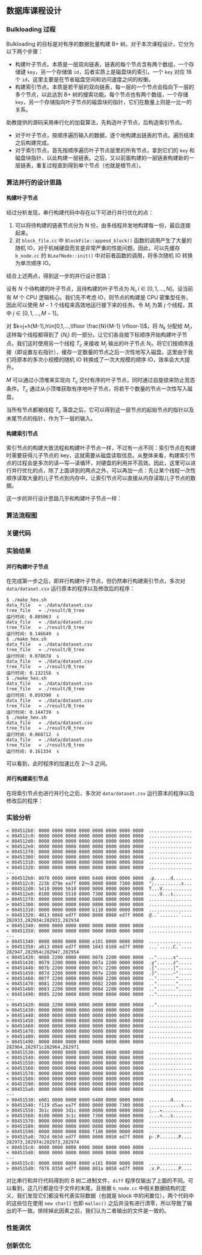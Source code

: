 ## 数据库课程设计

### Bulkloading 过程

Bulkloading 的目标是对有序的数据批量构建 B+ 树。对于本次课程设计，它分为以下两个步骤：

* 构建叶子节点。本质是一层双向链表，链表的每个节点含有两个数组，一个存储键 `key`，另一个存储值 `id`，后者实质上是磁盘块的索引。一个 `key` 对应 16 个 `id`，这里主要是在节省磁盘空间和访问速度之间的权衡。
* 构建索引节点。本质是若干层的双向链表，每一层的一个节点会指向下一层的多个节点，以此达到 B+ 树的搜索功能。每个节点也有两个数组，一个存储 `key`，另一个存储指向叶子节点的磁盘块的指针，它们在数量上则是一比一的关系。

助教提供的源码采用串行化的加载算法，先构造叶子节点，后构造索引节点。

* 对于叶子节点，按顺序遍历输入的数据，逐个地构建出链表的节点。遍历结束之后构建完成。
* 对于索引节点，首先按顺序遍历叶子节点层里的所有节点，拿到它们的 `key` 和磁盘块指针，以此构建一层链表。之后，又以前面构建的一层链表构建新的一层链表，重复过程直到得到单个节点（也就是根节点）。

### 算法并行的设计思路

#### 构建叶子节点

经过分析发现，串行构建代码中存在以下可进行并行优化的点：

1. 可以将待构建的链表节点分为 N 份，由多线程并发地构建每一份，最后连接起来。
2. 对 `block_file.cc` 中 `BlockFile::append_block()` 函数的调用产生了大量的随机 IO，对于机械硬盘而言是非常严重的性能问题。因此，可以先缓存 `b_node.cc` 的 `BLeafNode::init()` 中对前者函数的调用，将多次随机 IO 转换为单次顺序 IO。

结合上述两点，得到这一步的并行设计思路：

设有 $N$ 个待构建的叶子节点，且待构建的叶子节点为 $N_i,i\in[0, 1, ..., N]$。设当前有 $M$ 个 CPU 逻辑核心。我们先不考虑 IO，则节点的构建是 CPU 密集型任务，因此可以使用 $M-1$ 个线程来高效地运行接下来的任务。令 $M_j$ 为第 $j$ 个线程，其中 $j\in [0, 1, ..., M-1]$。

对 $k=j+h(M-1),h\in[0,1,...,\lfloor \frac{N}{M-1} \rfloor-1]$，将 $N_k$ 分配给 $M_j$，这样每个线程都得到了 $\{N_i\}$ 的一部分。让它们各自按下标顺序开始构建叶子节点。我们这时使用另一个线程 $T_c$ 来接收 $M_j$ 输出的叶子节点 $N_i$，将它们按顺序连接（即设置左右指针），缓存一定数量的节点之后一次性地写入磁盘。这里由于我们将原本的多次小规模的随机 IO 转换成了一次大规模的顺序 IO，效率会大大提升。

$M$ 可以通过小顶堆来实现向 $T_c$ 交付有序的叶子节点，同时通过自旋锁来防止竞态条件。$T_c$ 通过从小顶堆获取有序地叶子节点，将若干个数量的节点一次性写入磁盘。

当所有节点都被线程 $T_c$ 落盘之后，它可以得到这一层节点的起始节点的指针以及末尾节点的指针，作为下一层的输入。

#### 构建索引节点

索引节点的构建大致流程和构建叶子节点一样，不过有一点不同：索引节点在构建时需要获得儿子节点的 key，这就需要从磁盘读取信息。从整体来看，构建索引节点的过程会是多次的读—写—读循环，对硬盘的利用并不高效。因此，这里可以进行并行优化的点，除了上面讲到的两点之外，可以再加一点：先让某个线程一次性顺序读取大量的儿子节点到内存中，让索引节点可以直接从内存读取儿子节点的数据。

这一步的并行设计思路几乎和构建叶子节点一样：

### 算法流程图

### 关键代码

### 实验结果

#### 并行构建叶子节点

在完成第一步之后，即并行构建叶子节点，但仍然串行构建索引节点，多次对 `data/dataset.csv` 运行原本的程序以及修改后的程序：

```
$ ./make_hex.sh
data_file   = ./data/dataset.csv
tree_file   = ./result/B_tree
运行时间: 0.085063  s
data_file   = ./data/dataset.csv
tree_file   = ./result/B_tree
运行时间: 0.146649  s
$ ./make_hex.sh
data_file   = ./data/dataset.csv
tree_file   = ./result/B_tree
运行时间: 0.078678  s
data_file   = ./data/dataset.csv
tree_file   = ./result/B_tree
运行时间: 0.132158  s
$ ./make_hex.sh
data_file   = ./data/dataset.csv
tree_file   = ./result/B_tree
运行时间: 0.059390  s
data_file   = ./data/dataset.csv
tree_file   = ./result/B_tree
运行时间: 0.144739  s
$ ./make_hex.sh
data_file   = ./data/dataset.csv
tree_file   = ./result/B_tree
运行时间: 0.068712  s
data_file   = ./data/dataset.csv
tree_file   = ./result/B_tree
运行时间: 0.161334  s
```

可以看到，此时程序的加速比在 2～3 之间。

#### 并行构建索引节点

在将索引节点也进行并行化之后，多次对 `data/dataset.csv` 运行原本的程序以及修改后的程序：



### 实验分析

```
< 004512b0: 0000 0000 0000 0000 0000 0000 0000 0000  ................
< 004512c0: 0000 0000 0000 0000 0000 0000 0000 0000  ................
< 004512d0: 0000 0000 0000 0000 0000 0000 0000 0000  ................
< 004512e0: 0000 0000 0000 0000 0000 0000 0000 0000  ................
< 004512f0: 0000 0000 0000 0000 0000 0000 0000 0000  ................
< 00451300: 0000 0000 0000 0000 0000 0000 0000 0000  ................
< 00451310: 0000 0000 0000 0000 0000 0000 0000 0000  ................
< 00451320: 0000 0000 0000 0000 0000 0000 0000 0000  ................
---
> 004512b0: 8070 0000 0000 0000 6400 0000 0000 0000  .p......d.......
> 004512c0: 223b d79e ea7f 0000 0000 0000 7300 0000  ";..........s...
> 004512d0: 5410 0000 5610 0000 0000 0000 0000 0000  T...V...........
> 004512e0: 0100 0000 5510 0000 7300 0000 0000 0000  ....U...s.......
> 004512f0: 0000 0000 0000 0000 0800 0000 0000 0000  ................
> 00451300: 0000 0000 0000 0000 0800 0000 0000 0000  ................
> 00451310: 0000 0000 0000 0000 b110 0000 0000 0000  ................
> 00451320: 4013 0060 ed7f 0000 8000 0060 ed7f 0000  @..`.......`....
282933,282934c282933,282934
< 00451340: 0000 0000 0000 0000 0000 0000 0000 0000  ................
< 00451350: 0000 0000 0000 0000 0000 0000 0000 0000  ................
---
> 00451340: 0000 0000 0000 0000 e101 0000 0000 0000  ................
> 00451350: a013 0060 ed7f 0000 1043 0160 ed7f 0000  ...`.....C.`....
282947,282954c282947,282954
< 00451420: 0088 2200 0000 0000 0078 2200 0000 0000  .."......x".....
< 00451430: 0079 2200 0000 0000 007a 2200 0000 0000  .y"......z".....
< 00451440: 007b 2200 0000 0000 007c 2200 0000 0000  .{"......|".....
< 00451450: 007d 2200 0000 0000 007e 2200 0000 0000  .}"......~".....
< 00451460: 007f 2200 0000 0000 0080 2200 0000 0000  ..".......".....
< 00451470: 0081 2200 0000 0000 0082 2200 0000 0000  ..".......".....
< 00451480: 0083 2200 0000 0000 0084 2200 0000 0000  ..".......".....
< 00451490: 0085 2200 0000 0000 0000 0000 0000 0000  ..".............
---
> 00451420: 0088 2200 0000 0000 0000 0000 0000 0000  ..".............
> 00451430: 0000 0000 0000 0000 0000 0000 0000 0000  ................
> 00451440: 0000 0000 0000 0000 0000 0000 0000 0000  ................
> 00451450: 0000 0000 0000 0000 0000 0000 0000 0000  ................
> 00451460: 0000 0000 0000 0000 0000 0000 0000 0000  ................
> 00451470: 0000 0000 0000 0000 0000 0000 0000 0000  ................
> 00451480: 0000 0000 0000 0000 0000 0000 0000 0000  ................
> 00451490: 0000 0000 0000 0000 0000 0000 0000 0000  ................
282964,282971c282964,282971
< 00451530: 0000 0000 0000 0000 0000 0000 0000 0000  ................
< 00451540: 0000 0000 0000 0000 0000 0000 0000 0000  ................
< 00451550: 0000 0000 0000 0000 0000 0000 0000 0000  ................
< 00451560: 0000 0000 0000 0000 0000 0000 0000 0000  ................
< 00451570: 0000 0000 0000 0000 0000 0000 0000 0000  ................
< 00451580: 0000 0000 0000 0000 0000 0000 0000 0000  ................
< 00451590: 0000 0000 0000 0000 0000 0000 0000 0000  ................
< 004515a0: 0000 0000 0000 0000 0000 0000 0000 0000  ................
---
> 00451530: e001 0000 0000 0000 6400 0000 0000 0000  ........d.......
> 00451540: f119 d5ae ea7f 0000 0000 0000 7300 0000  ............s...
> 00451550: 3b1c 0000 3d1c 0000 0000 0000 0000 0000  ;...=...........
> 00451560: 0100 0000 3c1c 0000 7300 0000 0000 0000  ....<...s.......
> 00451570: 0000 0000 0000 0000 0800 0000 0000 0000  ................
> 00451580: 0000 0000 0000 0000 0800 0000 0000 0000  ................
> 00451590: 0000 0000 0000 0000 f106 0000 0000 0000  ................
> 004515a0: 702d 0650 ed7f 0000 8000 0050 ed7f 0000  p-.P.......P....
282973,282974c282973,282974
< 004515c0: 0000 0000 0000 0000 0000 0000 0000 0000  ................
< 004515d0: 0000 0000 0000 0000 0000 0000 0000 0000  ................
---
> 004515c0: 0000 0000 0000 0000 e101 0000 0000 0000  ................
> 004515d0: f076 0350 ed7f 0000 801a 0050 ed7f 0000  .v.P.......P....
```

对比串行和并行代码得到的 B 树二进制文件，`diff` 程序仅输出了上面的不同。可以看到，这几行都是位于文件的末尾，且根据 `b_node.cc` 中相关数据结构的定义，我们发现它们都没有代表实际数据（也就是 block 中的闲置位），两个代码中的这些位在使用 `new char[]` 也即 `malloc()` 之后并没有进行清零，所以导致了输出的不一致。排除掉此因素之后，我们认为二者输出的文件是一致的。

### 性能调优

### 创新优化
